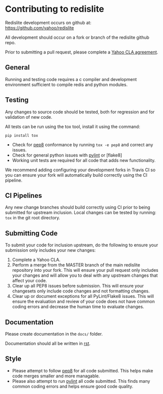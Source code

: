 Contributing to redislite
=========================
Redislite development occurs on github at:
https://github.com/yahoo/redislite

All development should occur on a fork or branch of the redislite github repo.

Prior to submitting a pull request, please complete a <a href="https://yahoocla.herokuapp.com/">Yahoo CLA agreement</a>.

General
-------
Running and testing code requires a c compiler and development environment
sufficient to compile redis and python modules.

Testing
-------
Any changes to source code should be tested, both for regression and for
validation of new code.

All tests can be run using the tox tool, install it using the command:

    pip install tox


* Check for [pep8] conformance by running `tox -e pep8` and correct any issues.
* Check for general python issues with [pylint] or [flake8]
* Working unit tests are required for all code that adds new functionality.

We recommend adding configuring your development forks in Travis CI so you can
ensure your fork will automatically build correctly using the CI pipeline.

CI Pipelines
------------
Any new change branches should build correctly using CI prior to being
submitted for upstream inclusion.  Local changes can be tested by running: `tox`
in the git root directory.

Submitting Code
---------------
To submit your code for inclusion upstream, do the following to ensure your
submission only includes your new changes:

1.  Complete a Yahoo CLA.
2.  Perform a merge from the MASTER branch of the main redislite repository
    into your fork.  This will ensure your pull request only includes your
    changes and will allow you to deal with any upstream changes that affect
    your code.
3.  Clear up all PEP8 issues before submission.  This will ensure your
    changesets only include code changes and not formatting changes.
4.  Clear up or document exceptions for all PyLint/Flake8 issues.  This will
    ensure the evaluation and review of your code does not have common coding
    errors and decrease the human time to evaluate changes.

Documentation
-------------

Please create documentation in the ``docs/`` folder.

Documentation should all be written in [rst].

Style
-----

* Please attempt to follow [pep8] for all code submitted.  This helps make
code merges smaller and more managable.
* Please also attempt to run [pylint] all code submitted.  This finds many
common coding errors and helps ensure good code quality.

[pep8]: http://www.python.org/dev/peps/pep-0008/
[pylint]: http://pypi.python.org/pypi/pylint
[markdown]: http://daringfireball.net/projects/markdown/
[rst]: http://docutils.sourceforge.net/docs/user/rst/quickstart.html
